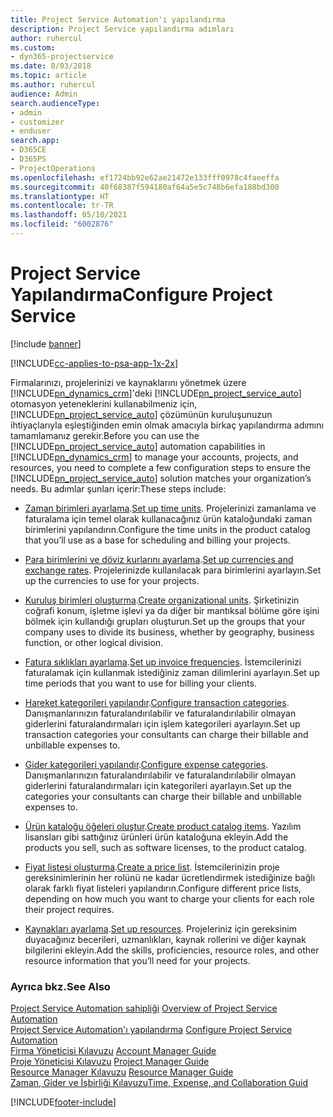 ```yaml
---
title: Project Service Automation'ı yapılandırma
description: Project Service yapılandırma adımları
author: ruhercul
ms.custom:
- dyn365-projectservice
ms.date: 8/03/2018
ms.topic: article
ms.author: ruhercul
audience: Admin
search.audienceType:
- admin
- customizer
- enduser
search.app:
- D365CE
- D365PS
- ProjectOperations
ms.openlocfilehash: ef1724bb92e62ae21472e133fff0978c4faeeffa
ms.sourcegitcommit: 40f68387f594180af64a5e5c748b6efa188bd300
ms.translationtype: HT
ms.contentlocale: tr-TR
ms.lasthandoff: 05/10/2021
ms.locfileid: "6002876"
---
```

# <a name="configure-project-service"></a><span data-ttu-id="e4895-103">Project Service Yapılandırma</span><span class="sxs-lookup"><span data-stu-id="e4895-103">Configure Project Service</span></span>

[!include [banner](../includes/psa-now-project-operations.md)]

[!INCLUDE[cc-applies-to-psa-app-1x-2x](../includes/cc-applies-to-psa-app-1x-2x.md)]

<span data-ttu-id="e4895-104">Firmalarınızı, projelerinizi ve kaynaklarını yönetmek üzere [!INCLUDE[pn_dynamics_crm](../includes/pn-dynamics-crm.md)]'deki [!INCLUDE[pn_project_service_auto](../includes/pn-project-service-auto.md)] otomasyon yeteneklerini kullanabilmeniz için, [!INCLUDE[pn_project_service_auto](../includes/pn-project-service-auto.md)] çözümünün kuruluşunuzun ihtiyaçlarıyla eşleştiğinden emin olmak amacıyla birkaç yapılandırma adımını tamamlamanız gerekir.</span><span class="sxs-lookup"><span data-stu-id="e4895-104">Before you can use the [!INCLUDE[pn_project_service_auto](../includes/pn-project-service-auto.md)] automation capabilities in [!INCLUDE[pn_dynamics_crm](../includes/pn-dynamics-crm.md)] to manage your accounts, projects, and resources, you need to complete a few configuration steps to ensure the [!INCLUDE[pn_project_service_auto](../includes/pn-project-service-auto.md)] solution matches your organization’s needs.</span></span> <span data-ttu-id="e4895-105">Bu adımlar şunları içerir:</span><span class="sxs-lookup"><span data-stu-id="e4895-105">These steps include:</span></span>  
  
-   <span data-ttu-id="e4895-106">[Zaman birimleri ayarlama](../psa/set-up-time-units.md).</span><span class="sxs-lookup"><span data-stu-id="e4895-106">[Set up time units](../psa/set-up-time-units.md).</span></span> <span data-ttu-id="e4895-107">Projelerinizi zamanlama ve faturalama için temel olarak kullanacağınız ürün kataloğundaki zaman birimlerini yapılandırın.</span><span class="sxs-lookup"><span data-stu-id="e4895-107">Configure the time units in the product catalog that you’ll use as a base for scheduling and billing your projects.</span></span>  
  
-   <span data-ttu-id="e4895-108">[Para birimlerini ve döviz kurlarını ayarlama](../psa/set-up-currencies-exchange-rates.md).</span><span class="sxs-lookup"><span data-stu-id="e4895-108">[Set up currencies and exchange rates](../psa/set-up-currencies-exchange-rates.md).</span></span> <span data-ttu-id="e4895-109">Projelerinizde kullanılacak para birimlerini ayarlayın.</span><span class="sxs-lookup"><span data-stu-id="e4895-109">Set up the currencies to use for your projects.</span></span>  
  
-   <span data-ttu-id="e4895-110">[Kuruluş birimleri oluşturma](../psa/create-organizational-units.md).</span><span class="sxs-lookup"><span data-stu-id="e4895-110">[Create organizational units](../psa/create-organizational-units.md).</span></span> <span data-ttu-id="e4895-111">Şirketinizin coğrafi konum, işletme işlevi ya da diğer bir mantıksal bölüme göre işini bölmek için kullandığı grupları oluşturun.</span><span class="sxs-lookup"><span data-stu-id="e4895-111">Set up the groups that your company uses to divide its business, whether by geography, business function, or other logical division.</span></span>  
  
-   <span data-ttu-id="e4895-112">[Fatura sıklıkları ayarlama](../psa/set-up-invoice-frequencies.md).</span><span class="sxs-lookup"><span data-stu-id="e4895-112">[Set up invoice frequencies](../psa/set-up-invoice-frequencies.md).</span></span> <span data-ttu-id="e4895-113">İstemcilerinizi faturalamak için kullanmak istediğiniz zaman dilimlerini ayarlayın.</span><span class="sxs-lookup"><span data-stu-id="e4895-113">Set up time periods that you want to use for billing your clients.</span></span>  
  
-   <span data-ttu-id="e4895-114">[Hareket kategorileri yapılandır](../psa/configure-transaction-categories.md).</span><span class="sxs-lookup"><span data-stu-id="e4895-114">[Configure transaction categories](../psa/configure-transaction-categories.md).</span></span> <span data-ttu-id="e4895-115">Danışmanlarınızın faturalandırılabilir ve faturalandırılabilir olmayan giderlerini faturalandırmaları için işlem kategorileri ayarlayın.</span><span class="sxs-lookup"><span data-stu-id="e4895-115">Set up transaction categories your consultants can charge their billable and unbillable expenses to.</span></span>  
  
-   <span data-ttu-id="e4895-116">[Gider kategorileri yapılandır](../psa/configure-expense-categories.md).</span><span class="sxs-lookup"><span data-stu-id="e4895-116">[Configure expense categories](../psa/configure-expense-categories.md).</span></span> <span data-ttu-id="e4895-117">Danışmanlarınızın faturalandırılabilir ve faturalandırılabilir olmayan giderlerini faturalandırmaları için kategorileri ayarlayın.</span><span class="sxs-lookup"><span data-stu-id="e4895-117">Set up the categories your consultants can charge their billable and unbillable expenses to.</span></span>  
  
-   <span data-ttu-id="e4895-118">[Ürün kataloğu öğeleri oluştur](../psa/create-product-catalog-items.md).</span><span class="sxs-lookup"><span data-stu-id="e4895-118">[Create product catalog items](../psa/create-product-catalog-items.md).</span></span> <span data-ttu-id="e4895-119">Yazılım lisansları gibi sattığınız ürünleri ürün kataloğuna ekleyin.</span><span class="sxs-lookup"><span data-stu-id="e4895-119">Add the products you sell, such as software licenses, to the product catalog.</span></span>  
  
-   <span data-ttu-id="e4895-120">[Fiyat listesi oluşturma](../psa/create-price-list.md).</span><span class="sxs-lookup"><span data-stu-id="e4895-120">[Create a price list](../psa/create-price-list.md).</span></span> <span data-ttu-id="e4895-121">İstemcilerinizin proje gereksinimlerinin her rolünü ne kadar ücretlendirmek istediğinize bağlı olarak farklı fiyat listeleri yapılandırın.</span><span class="sxs-lookup"><span data-stu-id="e4895-121">Configure different price lists, depending on how much you want to charge your clients for each role their project requires.</span></span>  
  
-   <span data-ttu-id="e4895-122">[Kaynakları ayarlama](../psa/set-up-resources.md).</span><span class="sxs-lookup"><span data-stu-id="e4895-122">[Set up resources](../psa/set-up-resources.md).</span></span> <span data-ttu-id="e4895-123">Projeleriniz için gereksinim duyacağınız becerileri, uzmanlıkları, kaynak rollerini ve diğer kaynak bilgilerini ekleyin.</span><span class="sxs-lookup"><span data-stu-id="e4895-123">Add the skills, proficiencies, resource roles, and other resource information that you’ll need for your projects.</span></span>  
  
### <a name="see-also"></a><span data-ttu-id="e4895-124">Ayrıca bkz.</span><span class="sxs-lookup"><span data-stu-id="e4895-124">See Also</span></span>  
 <span data-ttu-id="e4895-125">[Project Service Automation sahipliği](../psa/overview.md) </span><span class="sxs-lookup"><span data-stu-id="e4895-125">[Overview of Project Service Automation](../psa/overview.md) </span></span>  
 <span data-ttu-id="e4895-126">[Project Service Automation'ı yapılandırma](../psa/configure.md) </span><span class="sxs-lookup"><span data-stu-id="e4895-126">[Configure Project Service Automation](../psa/configure.md) </span></span>  
 <span data-ttu-id="e4895-127">[Firma Yöneticisi Kılavuzu](../psa/account-manager-guide.md) </span><span class="sxs-lookup"><span data-stu-id="e4895-127">[Account Manager Guide](../psa/account-manager-guide.md) </span></span>  
 <span data-ttu-id="e4895-128">[Proje Yöneticisi Kılavuzu](../psa/project-manager-guide.md) </span><span class="sxs-lookup"><span data-stu-id="e4895-128">[Project Manager Guide](../psa/project-manager-guide.md) </span></span>  
 <span data-ttu-id="e4895-129">[Resource Manager Kılavuzu](../psa/resource-manager-guide.md) </span><span class="sxs-lookup"><span data-stu-id="e4895-129">[Resource Manager Guide](../psa/resource-manager-guide.md) </span></span>  
 [<span data-ttu-id="e4895-130">Zaman, Gider ve İşbirliği Kılavuzu</span><span class="sxs-lookup"><span data-stu-id="e4895-130">Time, Expense, and Collaboration Guid</span></span>](../psa/time-expense-collaboration-guide.md)


[!INCLUDE[footer-include](../includes/footer-banner.md)]